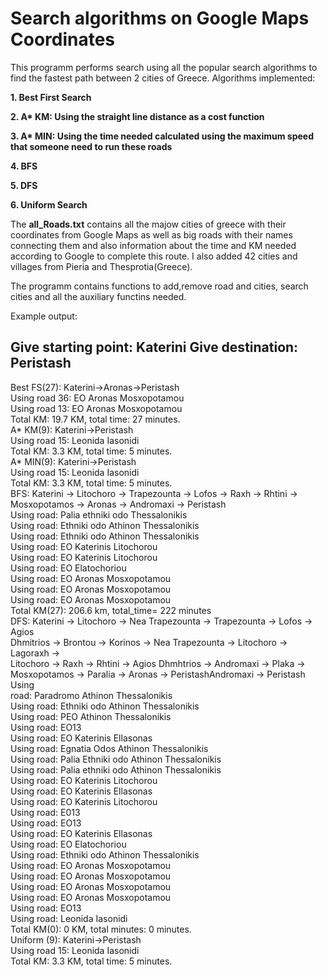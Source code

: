 # Search algorithms on Google Maps Coordinates

This programm performs search using all the popular search algorithms to find the fastest path between 2 cities of Greece.
Algorithms implemented:

**1. Best First Search**

__2. A* KM: Using the straight line distance as a cost function__

__3. A* MIN: Using the time needed calculated using the maximum speed that someone need to run these roads__

**4. BFS**

**5. DFS**

**6. Uniform Search**

The **all_Roads.txt** contains all the majow cities of greece with their coordinates from Google Maps 
as well as big roads with their names connecting them and also information about the time  and KM needed according 
to Google to complete this route. I also added 42 cities and villages from Pieria and Thesprotia(Greece).

The programm contains functions to add,remove road and cities, search cities and all the auxiliary functins needed.

Example output:

Give starting point: Katerini
Give destination: Peristash
-----------------------------------------------------------------------------------
Best FS(27): Katerini->Aronas->Peristash  
 Using road 36: EO Aronas Mosxopotamou  
 Using road 13: EO Aronas Mosxopotamou  
Total KM: 19.7 KM, total time: 27 minutes.  
A* KM(9): Katerini->Peristash  
 Using road 15: Leonida Iasonidi  
Total KM: 3.3 KM, total time: 5 minutes.  
A* MIN(9): Katerini->Peristash  
 Using road 15: Leonida Iasonidi  
Total KM: 3.3 KM, total time: 5 minutes.  
BFS: Katerini -> Litochoro -> Trapezounta -> Lofos -> Raxh -> Rhtini ->  
Mosxopotamos -> Aronas -> Andromaxi -> Peristash  
 Using road: Palia ethniki odo Thessalonikis  
 Using road: Ethniki odo Athinon Thessalonikis  
 Using road: Ethniki odo Athinon Thessalonikis  
 Using road: EO Katerinis Litochorou  
 Using road: EO Katerinis Litochorou  
 Using road: EO Elatochoriou  
 Using road: EO Aronas Mosxopotamou  
 Using road: EO Aronas Mosxopotamou  
 Using road: EO Aronas Mosxopotamou  
Total KM(27): 206.6 km, total_time= 222 minutes  
DFS: Katerini -> Litochoro -> Nea Trapezounta -> Trapezounta -> Lofos -> Agios  
Dhmitrios -> Brontou -> Korinos -> Nea Trapezounta -> Litochoro -> Lagoraxh ->  
Litochoro -> Raxh -> Rhtini -> Agios Dhmhtrios -> Andromaxi -> Plaka ->  
Mosxopotamos -> Paralia -> Aronas -> PeristashAndromaxi -> Peristash Using  
road: Paradromo Athinon Thessalonikis  
 Using road: Ethniki odo Athinon Thessalonikis  
 Using road: PEO Athinon Thessalonikis  
 Using road: EO13  
 Using road: EO Katerinis Ellasonas  
 Using road: Egnatia Odos Athinon Thessalonikis  
 Using road: Palia Ethniki odo Athinon Thessalonikis  
 Using road: Palia ethniki odo Athinon Thessalonikis  
 Using road: EO Katerinis Litochorou  
 Using road: EO Katerinis Ellasonas  
 Using road: EO Katerinis Litochorou  
 Using road: E013  
 Using road: EO13  
 Using road: EO Katerinis Ellasonas  
 Using road: EO Elatochoriou  
 Using road: Ethniki odo Athinon Thessalonikis  
 Using road: EO Aronas Mosxopotamou  
 Using road: EO Aronas Mosxopotamou  
 Using road: EO Aronas Mosxopotamou  
 Using road: EO Aronas Mosxopotamou  
 Using road: EO13  
 Using road: Leonida Iasonidi  
Total KM(0): 0 KM, total minutes: 0 minutes.  
Uniform (9): Katerini->Peristash  
 Using road 15: Leonida Iasonidi  
Total KM: 3.3 KM, total time: 5 minutes.  
